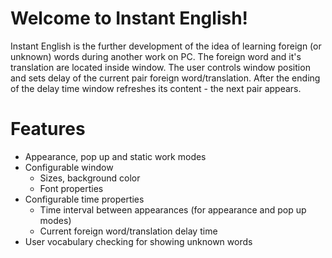 # Welcome to Instant English!
Instant English is the further development of the idea of learning foreign (or unknown) words during another work on PC. 
The foreign word and it's translation are located inside window. 
The user controls window position and sets delay of the current pair foreign word/translation. 
After the ending of the delay time window refreshes its content - the next pair appears.

# Features
- Appearance, pop up and static work modes
- Configurable window
  - Sizes, background color
  - Font properties
- Configurable time properties
  - Time interval between appearances (for appearance and pop up modes)
  - Current foreign word/translation delay time
- User vocabulary checking for showing unknown words
